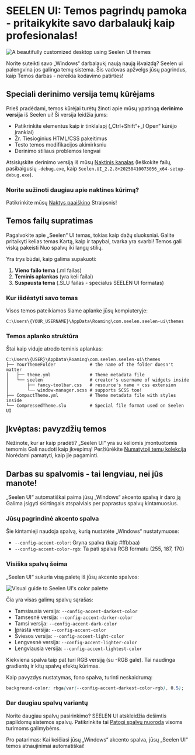 # SEELEN UI: Temos pagrindų pamoka - pritaikykite savo darbalaukį kaip profesionalas!

![A beautifully customized desktop using Seelen UI themes](https://raw.githubusercontent.com/Seelen-Inc/sl-blogs/refs/heads/master/blog/seelen-ui-theme-tutorial/image.png)

Norite suteikti savo „Windows“ darbalaukį naują naują išvaizdą? Seelen ui
palengvina jos galinga temų sistema. Šis vadovas apžvelgs jūsų pagrindus, kaip
Temos darbas - nereikia kodavimo patirties!

## Speciali derinimo versija temų kūrėjams

Prieš pradėdami, temos kūrėjai turėtų žinoti apie mūsų ypatingą **derinimo
versija** iš Seelen ui! Ši versija leidžia jums:

- Patikrinkite elementus kaip ir tinklalapį („Ctrl+Shift“+„I Open“ kūrėjo
  įrankiai)
- Žr. Tiesioginius HTML/CSS pakeitimus
- Testo temos modifikacijos akimirksniu
- Derinimo stiliaus problemos lengvai

Atsisiųskite derinimo versiją iš mūsų
[Naktinis kanalas](https://seelen.io/apps/seelen-ui/releases/nightly) (Ieškokite
failų, pasibaigusių `-debug.exe`, kaip
`Seelen.UI_2.2.8+20250410073056_x64-setup-debug.exe`).

### Norite sužinoti daugiau apie naktines kūrimą?

Patikrinkite mūsų [Naktys paaiškino](https://seelen.io/blog/seelen-ui-nightly)
Straipsnis!

## Temos failų supratimas

Pagalvokite apie „Seelen“ UI temas, tokias kaip dažų sluoksniai. Galite
pritaikyti kelias temas Kartą, kaip ir tapybai, tvarka yra svarbi! Temos gali
viską pakeisti Nuo spalvų iki langų stilių.

Yra trys būdai, kaip galima supakuoti:

1. **Vieno failo tema** (.ml failas)
2. **Teminis aplankas** (yra keli failai)
3. **Suspausta tema** (.SLU failas - specialus SEELEN UI formatas)

### Kur išdėstyti savo temas

Visos temos pateikiamos šiame aplanke jūsų kompiuteryje:

```text
C:\Users\{YOUR_USERNAME}\AppData\Roaming\com.seelen.seelen-ui\themes
```

### Temos aplanko struktūra

Štai kaip viduje atrodo teminis aplankas:

```text
C:\Users\{USER}\AppData\Roaming\com.seelen.seelen-ui\themes
├── YourThemeFolder             # the name of the folder doesn't matter
│   ├── theme.yml               # Theme metadata file
│   └── seelen                  # creator's username of widgets inside
│       ├── fancy-toolbar.css   # resource's name + css extension
│       └── window-manager.scss # supports SCSS too!
├── CompactTheme.yml            # Theme metadata file with styles inside
└── CompressedTheme.slu         # Special file format used on Seelen UI
```

## Įkvėptas: pavyzdžių temos

Nežinote, kur ar kaip pradėti? „Seelen UI“ yra su keliomis įmontuotomis temomis
Gali naudoti kaip įkvėpimą! Peržiūrėkite
[Numatytoji temų kolekcija](https://github.com/eythaann/Seelen-UI/tree/master/static/themes)
Norėdami pamatyti, kaip jie pagaminti.

## Darbas su spalvomis - tai lengviau, nei jūs manote!

„Seelen UI“ automatiškai paima jūsų „Windows“ akcento spalvą ir daro ją Galima
įsigyti skirtingais atspalviais per paprastus spalvų kintamuosius.

### Jūsų pagrindinė akcento spalva

Šie kintamieji naudoja spalvą, kurią nustatėte „Windows“ nustatymuose:

- `--config-accent-color`: Gryna spalva (kaip #ffbbaa)
- `--config-accent-color-rgb`: Ta pati spalva RGB formatu (255, 187, 170)

### Visiška spalvų šeima

„Seelen UI“ sukuria visą paletę iš jūsų akcento spalvos:

![Visual guide to Seelen UI's color palette](https://raw.githubusercontent.com/Seelen-Inc/sl-blogs/refs/heads/master/blog/seelen-ui-theme-tutorial/colors.png)

Čia yra visas galimų spalvų sąrašas:

- Tamsiausia versija: `--config-accent-darkest-color`
- Tamsesnė versija: `--config-accent-darker-color`
- Tamsi versija: `--config-accent-dark-color`
- Įprasta versija: `--config-accent-color`
- Šviesos versija: `--config-accent-light-color`
- Lengvesnė versija: `--config-accent-lighter-color`
- Lengviausia versija: `--config-accent-lightest-color`

Kiekviena spalva taip pat turi RGB versiją (su -RGB gale). Tai naudinga
gradientų ir kitų spalvų efektų kūrimas.

Kaip pavyzdys nustatymas, fono spalva, turinti neskaidrumą:

```css
background-color: rbga(var(--config-accent-darkest-color-rgb), 0.5);
```

### Dar daugiau spalvų variantų

Norite daugiau spalvų pasirinkimo? SEELEN UI atskleidžia dešimtis papildomų
sistemos spalvų. Patikrinkite tai
[Patogi spalvų nuoroda](https://gist.github.com/eythaann/cd9a3cda0206ce23a17f5ea00ec2ba06)
visoms turimoms galimybėms.

Pro patarimas: Kai keičiasi jūsų „Windows“ akcento spalva, jūsų „Seelen UI“
temos atnaujinimai automatiškai!
